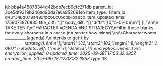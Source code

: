 id: bba4a45878344d42bdb7ecb9cfc271db
parent_id: 3ce5df9319b2469d90da7e0a952091db
item_type: 1
item_id: d40f348d079a490fbc68c05cbb1ba8bb
item_updated_time: 1759078876835
title_diff: "[]"
body_diff: "[{\"diffs\":[[0,\"5-09-06\\\n\"],[1,\"\\\n\\\n TAKE TEN:\\\nCHARACTER AGENDA AND STRATEGY\\\nFill in these blanks for every character in a scene (no matter how minor):\\\n\\\nCharacter wants ___________(agenda).\\\nIntends to get it by ___________(strategy).\\\n\\\n\"]],\"start1\":102,\"start2\":102,\"length1\":8,\"length2\":209}]"
metadata_diff: {"new":{},"deleted":[]}
encryption_cipher_text: 
encryption_applied: 0
updated_time: 2025-09-28T17:03:32.085Z
created_time: 2025-09-28T17:03:32.085Z
type_: 13